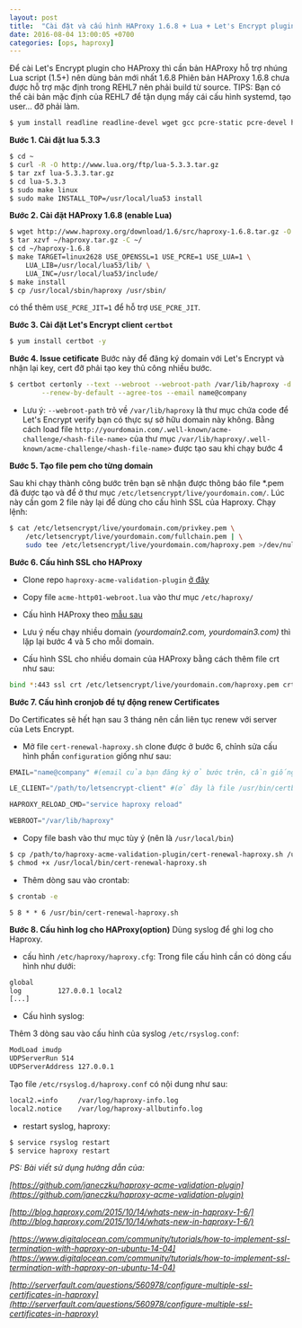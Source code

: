 ```yaml
---
layout: post
title:  "Cài đặt và cấu hình HAProxy 1.6.8 + Lua + Let's Encrypt plugin trên Centos 7"
date: 2016-08-04 13:00:05 +0700
categories: [ops, haproxy]
---
```


Để cài Let's Encrypt plugin cho HAProxy thì cần bản HAProxy hỗ trợ nhúng Lua script (1.5+) nên dùng bản mới nhất 1.6.8
Phiên bản HAProxy 1.6.8 chưa được hỗ trợ mặc định trong REHL7 nên phải build từ source. 
TIPS: Bạn có thể cài bản mặc định của REHL7 để tận dụng mấy cái cấu hình systemd, tạo user... đỡ phải làm. 

``` bash
$ yum install readline readline-devel wget gcc pcre-static pcre-devel haproxy -yum
```

**Bước 1. Cài đặt lua 5.3.3**

``` bash
$ cd ~
$ curl -R -O http://www.lua.org/ftp/lua-5.3.3.tar.gz
$ tar zxf lua-5.3.3.tar.gz
$ cd lua-5.3.3
$ sudo make linux
$ sudo make INSTALL_TOP=/usr/local/lua53 install
```

**Bước 2. Cài đặt HAProxy 1.6.8 (enable Lua)**

``` bash
$ wget http://www.haproxy.org/download/1.6/src/haproxy-1.6.8.tar.gz -O ~/haproxy.tar.gz
$ tar xzvf ~/haproxy.tar.gz -C ~/
$ cd ~/haproxy-1.6.8
$ make TARGET=linux2628 USE_OPENSSL=1 USE_PCRE=1 USE_LUA=1 \
    LUA_LIB=/usr/local/lua53/lib/ \
    LUA_INC=/usr/local/lua53/include/
$ make install
$ cp /usr/local/sbin/haproxy /usr/sbin/
```

có thể thêm `USE_PCRE_JIT=1` để hỗ trợ `USE_PCRE_JIT`.

**Bước 3. Cài đặt Let's Encrypt client `certbot`**

``` bash
$ yum install certbot -y
```

**Bước 4. Issue cetificate**
Bước này để đăng ký domain với Let's Encrypt và nhận lại key, cert đỡ phải tạo key thủ công nhiều bước.

``` bash
$ certbot certonly --text --webroot --webroot-path /var/lib/haproxy -d yourdomain.com \
        --renew-by-default --agree-tos --email name@company
```
* Lưu ý: `--webroot-path` trỏ về `/var/lib/haproxy` là thư mục chứa code để Let's Encrypt verify bạn có thực sự sở
hữu domain này không.
Bằng cách load file `http://yourdomain.com/.well-known/acme-challenge/<hash-file-name>` 
của thư mục `/var/lib/haproxy/.well-known/acme-challenge/<hash-file-name>` được tạo sau khi chạy bước 4

**Bước 5. Tạo file pem cho từng domain**

Sau khi chạy thành công bước trên bạn sẽ nhận được thông báo file *.pem đã được tạo và để ở thư mục `/etc/letsencrypt/live/yourdomain.com/`.
Lúc này cần gom 2 file này lại để dùng cho cấu hình SSL của Haproxy. Chạy lệnh:

``` bash
$ cat /etc/letsencrypt/live/yourdomain.com/privkey.pem \
    /etc/letsencrypt/live/yourdomain.com/fullchain.pem | \
    sudo tee /etc/letsencrypt/live/yourdomain.com/haproxy.pem >/dev/null`
```

**Bước 6. Cấu hình SSL cho HAProxy**

* Clone repo `haproxy-acme-validation-plugin` [ở đây](https://github.com/janeczku/haproxy-acme-validation-plugin)

* Copy file `acme-http01-webroot.lua` vào thư mục `/etc/haproxy/`

* Cấu hình HAProxy theo [mẫu sau](https://github.com/janeczku/haproxy-acme-validation-plugin/blob/master/haproxy.cfg.example)

* Lưu ý nếu chạy nhiều domain _(yourdomain2.com, yourdomain3.com)_ thì lặp lại bước 4 và 5 cho mỗi domain.

* Cấu hình SSL cho nhiều domain của HAProxy bằng cách thêm file crt như sau:

``` bash
bind *:443 ssl crt /etc/letsencrypt/live/yourdomain.com/haproxy.pem crt /etc/letsencrypt/live/yourdomain2.com/haproxy.pem /etc/letsencrypt/live/yourdomain3.com/haproxy.pem 
```

**Bước 7. Cấu hình cronjob để tự động renew Certificates**

Do Certificates sẽ hết hạn sau 3 tháng nên cần liên tục renew với server của Lets Encrypt.

* Mở file `cert-renewal-haproxy.sh` clone được ở bước 6, chỉnh sửa cấu hình phần `configuration` giống như sau:

``` python
EMAIL="name@company" #(email của bạn đăng ký ở bước trên, cần giống nhau đối với nhiều domain)

LE_CLIENT="/path/to/letsencrypt-client" #(ở đây là file /usr/bin/certbot)

HAPROXY_RELOAD_CMD="service haproxy reload"

WEBROOT="/var/lib/haproxy"
```
* Copy file bash vào thư mục tùy ý (nên là `/usr/local/bin`)

``` bash
$ cp /path/to/haproxy-acme-validation-plugin/cert-renewal-haproxy.sh /usr/local/bin/cert-renewal-haproxy.sh
$ chmod +x /usr/local/bin/cert-renewal-haproxy.sh
```

* Thêm dòng sau vào crontab:

```bash
$ crontab -e
``` 
`5 8 * * 6 /usr/bin/cert-renewal-haproxy.sh` 

**Bước 8. Cấu hình log cho HAProxy(option)**
Dùng syslog để ghi log cho Haproxy.

* cấu hình `/etc/haproxy/haproxy.cfg`:
Trong file cấu hình cần có dòng cấu hình như dưới: 

``` bash
global
log         127.0.0.1 local2
[...]
``` 

* Cấu hình syslog:

Thêm 3 dòng sau vào cấu hình của syslog `/etc/rsyslog.conf`:

``` bash
ModLoad imudp
UDPServerRun 514
UDPServerAddress 127.0.0.1
```
Tạo file `/etc/rsyslog.d/haproxy.conf` có nội dung như sau:

``` bash
local2.=info     /var/log/haproxy-info.log 
local2.notice    /var/log/haproxy-allbutinfo.log
```

* restart syslog, haproxy:

``` bash
$ service rsyslog restart
$ service haproxy restart
```

_PS: Bài viết sử dụng hướng dẫn của:_

_[https://github.com/janeczku/haproxy-acme-validation-plugin](https://github.com/janeczku/haproxy-acme-validation-plugin)_

_[http://blog.haproxy.com/2015/10/14/whats-new-in-haproxy-1-6/](http://blog.haproxy.com/2015/10/14/whats-new-in-haproxy-1-6/)_

_[https://www.digitalocean.com/community/tutorials/how-to-implement-ssl-termination-with-haproxy-on-ubuntu-14-04](https://www.digitalocean.com/community/tutorials/how-to-implement-ssl-termination-with-haproxy-on-ubuntu-14-04)_

_[http://serverfault.com/questions/560978/configure-multiple-ssl-certificates-in-haproxy](http://serverfault.com/questions/560978/configure-multiple-ssl-certificates-in-haproxy)_


